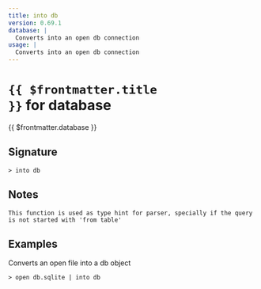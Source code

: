 ```yaml
---
title: into db
version: 0.69.1
database: |
  Converts into an open db connection
usage: |
  Converts into an open db connection
---
```


# <code>{{ $frontmatter.title }}</code> for database

<div class='command-title'>{{ $frontmatter.database }}</div>

## Signature

```> into db ```

## Notes
```text
This function is used as type hint for parser, specially if the query is not started with 'from table'
```
## Examples

Converts an open file into a db object
```shell
> open db.sqlite | into db
```
